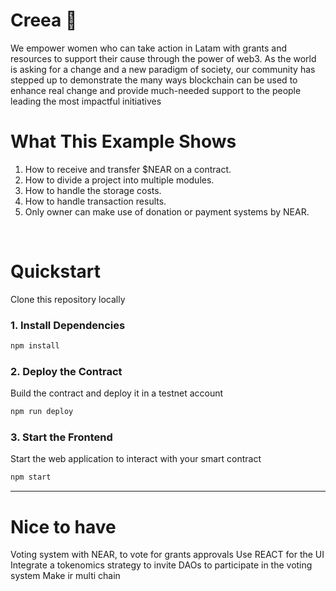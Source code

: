 # Creea 🌱

We empower women who can take action in Latam with grants and resources to support their cause through the power of web3. As the world is asking for a change and a new paradigm of society, our community has stepped up to demonstrate the many ways blockchain can be used to enhance real change and provide much-needed support to the people leading the most impactful initiatives

# What This Example Shows

1. How to receive and transfer $NEAR on a contract.
2. How to divide a project into multiple modules.
3. How to handle the storage costs.
4. How to handle transaction results.
5. Only owner can make use of donation or payment systems by NEAR.

<br />

# Quickstart

Clone this repository locally

### 1. Install Dependencies
```bash
npm install
```

### 2. Deploy the Contract
Build the contract and deploy it in a testnet account
```bash
npm run deploy
```

### 3. Start the Frontend
Start the web application to interact with your smart contract 
```bash
npm start
```

---

# Nice to have

Voting system with NEAR, to vote for grants approvals
Use REACT for the UI
Integrate a tokenomics strategy to invite DAOs to participate in the voting system
Make ir multi chain
